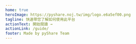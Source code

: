 ```yaml
---
home: true
heroImage: https://pyshare.noj.tw/img/logo.e6a5ef00.png
tagline: 快速帶您了解如何使用此平台
actionText: 開始閱讀 →
actionLink: /guide/
footer: Made by pyShare Team
---
```

